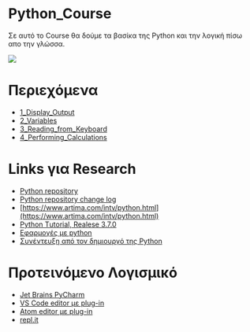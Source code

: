 # Python_Course 

Σε αυτό το Course θα δούμε τα βασίκα της Python και την λογική πίσω απο την γλώσσα.


 ![](https://logos-download.com/wp-content/uploads/2016/10/Python_logo_wordmark.png)


# Περιεχόμενα

- [1_Display_Output](https://github.com/athamour1/Python_Course/tree/master/1_Display_Output)
- [2_Variables](https://github.com/athamour1/Python_Course/tree/master/2_Variables)
- [3_Reading_from_Keyboard](https://github.com/athamour1/Python_Course/tree/master/3_Reading_from_Keyboard)
- [4_Performing_Calculations](https://github.com/athamour1/Python_Course/tree/master/4_Performing_Calculations)

# Links για Research 

- [Python repository](https://github.com/python/cpython)
- [Python repository change log](https://raw.githubusercontent.com/python/cpython/master/Misc/HISTORY)
- [https://www.artima.com/intv/python.html](https://www.artima.com/intv/python.html)
- [Python Τutorial, Realese 3.7.0](https://bugs.python.org/file47781/Tutorial_EDIT.pdf)
- [Εφαρμογές με python](https://www.python.org/about/apps/)
- [Συνέντευξη από τον δημιουργό της Python](https://www.artima.com/intv/python.html)

# Προτεινόμενο Λογισμικό 

- [Jet Brains PyCharm](https://www.jetbrains.com/pycharm/)
- [VS Code editor με plug-in](https://code.visualstudio.com/docs/languages/python)
- [Atom editor με plug-in](https://atom.io/packages/ide-python)
- [repl.it](https://repl.it/)
